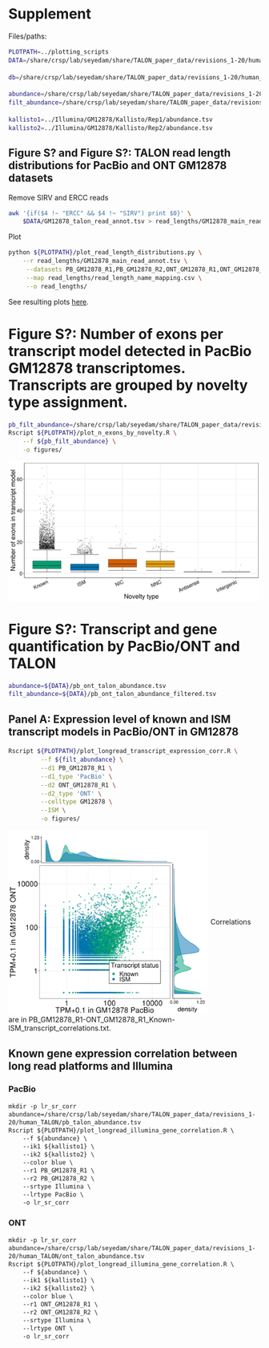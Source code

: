 # Supplement

Files/paths:
```bash
PLOTPATH=../plotting_scripts
DATA=/share/crsp/lab/seyedam/share/TALON_paper_data/revisions_1-20/human_TALON

db=/share/crsp/lab/seyedam/share/TALON_paper_data/revisions_1-20/human_TALON/full_gencode_v29_SIRV_2020-02-29.db

abundance=/share/crsp/lab/seyedam/share/TALON_paper_data/revisions_1-20/human_TALON/ont_talon_abundance.tsv
filt_abundance=/share/crsp/lab/seyedam/share/TALON_paper_data/revisions_1-20/human_TALON/ont_talon_abundance_filtered.tsv

kallisto1=../Illumina/GM12878/Kallisto/Rep1/abundance.tsv
kallisto2=../Illumina/GM12878/Kallisto/Rep2/abundance.tsv
```

## Figure S? and Figure S?: TALON read length distributions for PacBio and ONT GM12878 datasets

Remove SIRV and ERCC reads
```bash
awk '{if($4 !~ "ERCC" && $4 !~ "SIRV") print $0}' \
    $DATA/GM12878_talon_read_annot.tsv > read_lengths/GM12878_main_read_annot.tsv
```
Plot
```bash
python ${PLOTPATH}/plot_read_length_distributions.py \
    --r read_lengths/GM12878_main_read_annot.tsv \
     --datasets PB_GM12878_R1,PB_GM12878_R2,ONT_GM12878_R1,ONT_GM12878_R2 \
     --map read_lengths/read_length_name_mapping.csv \
     --o read_lengths/
```
See resulting plots [here](https://github.com/dewyman/TALON-paper-2020/tree/master/Supplement/read_lengths).


# Figure S?: Number of exons per transcript model detected in PacBio GM12878 transcriptomes. Transcripts are grouped by novelty type assignment.
```bash
pb_filt_abundance=/share/crsp/lab/seyedam/share/TALON_paper_data/revisions_1-20/human_TALON/pb_talon_abundance_filtered.tsv
Rscript ${PLOTPATH}/plot_n_exons_by_novelty.R \
    --f ${pb_filt_abundance} \
    -o figures/
```
<img align="center" width="600" src="figures/transcript_exonCount_by_novelty_type.png">

# Figure S?: Transcript and gene quantification by PacBio/ONT and TALON 
```bash
abundance=${DATA}/pb_ont_talon_abundance.tsv
filt_abundance=${DATA}/pb_ont_talon_abundance_filtered.tsv
```

## Panel A: Expression level of known and ISM transcript models in PacBio/ONT in GM12878
```bash
Rscript ${PLOTPATH}/plot_longread_transcript_expression_corr.R \
         --f ${filt_abundance} \
         --d1 PB_GM12878_R1 \
         --d1_type 'PacBio' \
         --d2 ONT_GM12878_R1 \
         --d2_type 'ONT' \
         --celltype GM12878 \
         --ISM \
         -o figures/
```
<img align="center" width="400" src="figures/PB_GM12878_R1-ONT_GM12878_R1_Known-ISM_transcript_correlationPlot.png">
Correlations are in PB_GM12878_R1-ONT_GM12878_R1_Known-ISM_transcript_correlations.txt. 

## Known gene expression correlation between long read platforms and Illumina
### PacBio
```
mkdir -p lr_sr_corr
abundance=/share/crsp/lab/seyedam/share/TALON_paper_data/revisions_1-20/human_TALON/pb_talon_abundance.tsv
Rscript ${PLOTPATH}/plot_longread_illumina_gene_correlation.R \
    --f ${abundance} \
    --ik1 ${kallisto1} \
    --ik2 ${kallisto2} \
    --color blue \
    --r1 PB_GM12878_R1 \
    --r2 PB_GM12878_R2 \
    --srtype Illumina \
    --lrtype PacBio \
    -o lr_sr_corr
```
### ONT
```
mkdir -p lr_sr_corr
abundance=/share/crsp/lab/seyedam/share/TALON_paper_data/revisions_1-20/human_TALON/ont_talon_abundance.tsv
Rscript ${PLOTPATH}/plot_longread_illumina_gene_correlation.R \
    --f ${abundance} \
    --ik1 ${kallisto1} \
    --ik2 ${kallisto2} \
    --color blue \
    --r1 ONT_GM12878_R1 \
    --r2 ONT_GM12878_R2 \
    --srtype Illumina \
    --lrtype ONT \
    -o lr_sr_corr
```
